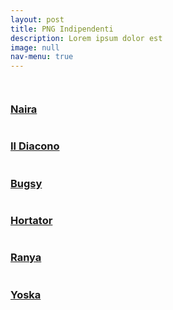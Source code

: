 ```yaml
---
layout: post
title: PNG Indipendenti
description: Lorem ipsum dolor est
image: null
nav-menu: true
---
```


<span class="image fit"><img src="assets/images/camarilla.jpg" alt="" /></span>
<div class="box alt">
	<div class="row 50% uniform">
		<div class="4u"><a href="pg/naira"><span class="image fit"><img src="assets/images/naira.jpg" alt="" /></span><h3>Naira</h3></a></div>
		<div class="4u"><a href="pg/diacono"><span class="image fit"><img src="assets/images/diacono.jpg" alt="" /></span><h3>Il Diacono</h3></a></div>
		<div class="4u$"><a href="pg/bugsy"><span class="image fit"><img src="assets/images/bugsy.jpg" alt="" /></span><h3>Bugsy</h3></a></div>
		<!-- Break -->
		<div class="4u"><a href="pg/hortator"><span class="image fit"><img src="assets/images/hortator.jpg" alt="" /></span><h3>Hortator</h3></a></div>
		<div class="4u"><a href="pg/ranya"><span class="image fit"><img src="assets/images/ranya.jpg" alt="" /></span><h3>Ranya</h3></a></div>
		<div class="4u$"><a href="pg/yoska"><span class="image fit"><img src="assets/images/yoska.jpg" alt="" /></span><h3>Yoska</h3></a></div>		
	</div>
</div>
